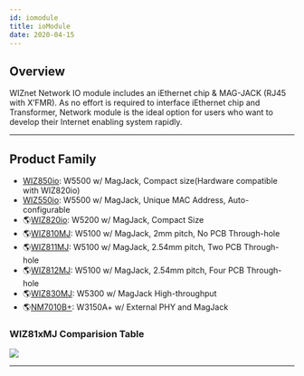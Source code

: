 ```yaml
---
id: iomodule
title: ioModule
date: 2020-04-15
---
```


## Overview

WIZnet Network IO module includes an iEthernet chip & MAG-JACK (RJ45 with X’FMR). As no effort is required to interface iEthernet chip and Transformer, Network module is the ideal option for users who want to
develop their Internet enabling system rapidly.

-----

## Product Family

  - [WIZ850io](/products/wiz850io/start): W5500 w/ MagJack, Compact
    size(Hardware compatible with WIZ820io)
  - [WIZ550io](/products/wiz550io/start): W5500 w/ MagJack, Unique MAC
    Address, Auto-configurable
  - 🌎[WIZ820io](http://www.wiznet.io/product-item/wiz820io/): W5200 w/
    MagJack, Compact Size 
  - 🌎[WIZ810MJ](http://www.wiznet.io/product-item/wiz810mj/): W5100 w/
    MagJack, 2mm pitch, No PCB Through-hole
  - 🌎[WIZ811MJ](http://www.wiznet.io/product-item/wiz811mj/): W5100 w/
    MagJack, 2.54mm pitch, Two PCB Through-hole
  - 🌎[WIZ812MJ](http://www.wiznet.io/product-item/wiz812mj/): W5100 w/
    MagJack, 2.54mm pitch, Four PCB Through-hole
  - 🌎[WIZ830MJ](http://www.wiznet.io/product-item/wiz830mj/): W5300 w/
    MagJack High-throughput
  - 🌎[NM7010B+](http://www.wiznet.io/product-item/nm7010b+/): W3150A+ w/
    External PHY and MagJack

### WIZ81xMJ Comparision Table

![](/document_framework/img/products/io_module/comparison-table.jpg)

-----
